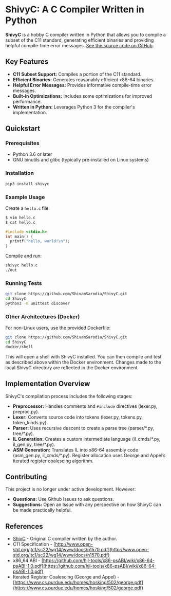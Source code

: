 # ShivyC: A C Compiler Written in Python

**ShivyC** is a hobby C compiler written in Python that allows you to compile a subset of the C11 standard, generating efficient binaries and providing helpful compile-time error messages.  [See the source code on GitHub](https://github.com/ShivamSarodia/ShivyC).

## Key Features

*   **C11 Subset Support:** Compiles a portion of the C11 standard.
*   **Efficient Binaries:** Generates reasonably efficient x86-64 binaries.
*   **Helpful Error Messages:** Provides informative compile-time error messages.
*   **Built-in Optimizations:** Includes some optimizations for improved performance.
*   **Written in Python:** Leverages Python 3 for the compiler's implementation.

## Quickstart

### Prerequisites

*   Python 3.6 or later
*   GNU binutils and glibc (typically pre-installed on Linux systems)

### Installation
```bash
pip3 install shivyc
```

### Example Usage

Create a `hello.c` file:

```c
$ vim hello.c
$ cat hello.c

#include <stdio.h>
int main() {
  printf("hello, world!\n");
}
```

Compile and run:

```bash
shivyc hello.c
./out
```

### Running Tests

```bash
git clone https://github.com/ShivamSarodia/ShivyC.git
cd ShivyC
python3 -m unittest discover
```

### Other Architectures (Docker)

For non-Linux users, use the provided Dockerfile:

```bash
git clone https://github.com/ShivamSarodia/ShivyC.git
cd ShivyC
docker/shell
```

This will open a shell with ShivyC installed.  You can then compile and test as described above within the Docker environment. Changes made to the local ShivyC directory are reflected in the Docker environment.

## Implementation Overview

ShivyC's compilation process includes the following stages:

*   **Preprocessor:** Handles comments and `#include` directives (lexer.py, preproc.py).
*   **Lexer:** Converts source code into tokens (lexer.py, tokens.py, token_kinds.py).
*   **Parser:** Uses recursive descent to create a parse tree (parser/\*.py, tree/\*.py).
*   **IL Generation:** Creates a custom intermediate language (il\_cmds/\*.py, il\_gen.py, tree/\*.py).
*   **ASM Generation:** Translates IL into x86-64 assembly code (asm\_gen.py, il\_cmds/\*.py).  Register allocation uses George and Appel’s iterated register coalescing algorithm.

## Contributing

This project is no longer under active development.  However:

*   **Questions:** Use Github Issues to ask questions.
*   **Suggestions:**  Open an Issue with any perspective on how ShivyC can be made practically helpful.

## References

*   [ShivC](https://github.com/ShivamSarodia/ShivC) - Original C compiler written by the author.
*   C11 Specification - [http://www.open-std.org/jtc1/sc22/wg14/www/docs/n1570.pdf](http://www.open-std.org/jtc1/sc22/wg14/www/docs/n1570.pdf)
*   x86\_64 ABI - [https://github.com/hjl-tools/x86-psABI/wiki/x86-64-psABI-1.0.pdf](https://github.com/hjl-tools/x86-psABI/wiki/x86-64-psABI-1.0.pdf)
*   Iterated Register Coalescing (George and Appel) - [https://www.cs.purdue.edu/homes/hosking/502/george.pdf](https://www.cs.purdue.edu/homes/hosking/502/george.pdf)